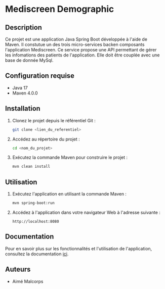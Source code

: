 # Mediscreen Demographic

## Description
Ce projet est une application Java Spring Boot développée à l'aide de Maven.
Il constutue un des trois micro-services backen composants l'application Mediscreen.
Ce service propose une API permettant de gérer les infomations des patients de l'application. Elle doit être couplée avec une base de donnée MySql. 

## Configuration requise
- Java 17
- Maven 4.0.0

## Installation

1. Clonez le projet depuis le référentiel Git :

   ```bash
   git clone <lien_du_referentiel>
   ```

2. Accédez au répertoire du projet :

   ```bash
   cd <nom_du_projet>
   ```

3. Exécutez la commande Maven pour construire le projet :

   ```bash
   mvn clean install
   ```

## Utilisation

1. Exécutez l'application en utilisant la commande Maven :

   ```bash
   mvn spring-boot:run
   ```

2. Accédez à l'application dans votre navigateur Web à l'adresse suivante :

   ```
   http://localhost:8080
   ```

## Documentation

Pour en savoir plus sur les fonctionnalités et l'utilisation de l'application, consultez la documentation [ici](lien_vers_la_documentation).

## Auteurs

- Aimé Malcorps
